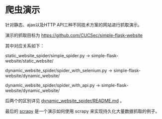 # 爬虫演示

针对静态、ajax以及HTTP API三种不同技术方案的网站进行抓取演示。

演示的抓取目标为 https://github.com/CUCSec/simple-flask-website

其中对应关系如下：

static_website_spider/simple_spider.py -> simple-flask-website/static_website/

dynamic_website_spider/spider_with_selenium.py -> simple-flask-website/dynamic_website/

dynamic_website_spider/spider_with_api.py -> simple-flask-website/dynamic_website/

后两个的区别详见 [dynamic_website_spider/README.md](dynamic_website_spider/README.md) 。

最后的 [scrapy](scrapy/README.md) 是一个演示如何使用 scrapy 来实现持久化大量数据抓取的例子。